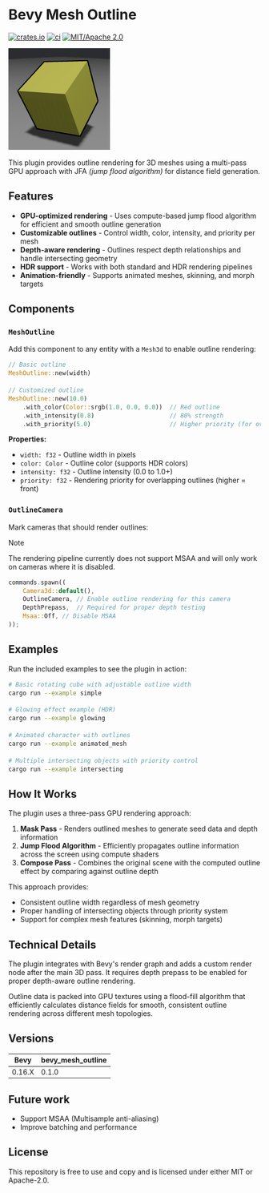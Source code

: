 # Bevy Mesh Outline

[![crates.io](https://img.shields.io/crates/v/bevy_mesh_outline)](https://crates.io/crates/bevy_mesh_outline)
[![ci](https://github.com/gylleus/bevy_mesh_outline/actions/workflows/test.yml/badge.svg?branch=master)](https://github.com/gylleus/bevy_mesh_outline/actions/workflows/test.yml)
[![MIT/Apache 2.0](https://img.shields.io/badge/license-MIT%2FApache-blue.svg)](https://github.com/gylleus/bevy_mesh_outline#license)


![Simple outlined cube from example](https://raw.githubusercontent.com/gylleus/bevy_mesh_outline/refs/heads/master/assets/outlined_cube.png)


This plugin provides outline rendering for 3D meshes using a multi-pass GPU approach with JFA *(jump flood algorithm)* for distance field generation.

## Features

- **GPU-optimized rendering** - Uses compute-based jump flood algorithm for efficient and smooth outline generation
- **Customizable outlines** - Control width, color, intensity, and priority per mesh
- **Depth-aware rendering** - Outlines respect depth relationships and handle intersecting geometry
- **HDR support** - Works with both standard and HDR rendering pipelines
- **Animation-friendly** - Supports animated meshes, skinning, and morph targets


## Components

### `MeshOutline`

Add this component to any entity with a `Mesh3d` to enable outline rendering:

```rust
// Basic outline
MeshOutline::new(width)

// Customized outline
MeshOutline::new(10.0)
    .with_color(Color::srgb(1.0, 0.0, 0.0))  // Red outline
    .with_intensity(0.8)                     // 80% strength
    .with_priority(5.0)                      // Higher priority (for overlapping outlines)
```

**Properties:**
- `width: f32` - Outline width in pixels
- `color: Color` - Outline color (supports HDR colors)
- `intensity: f32` - Outline intensity (0.0 to 1.0+)
- `priority: f32` - Rendering priority for overlapping outlines (higher = front)

### `OutlineCamera`

Mark cameras that should render outlines:


> [!NOTE]  
> The rendering pipeline currently does not support MSAA and will only work on cameras where it is disabled.

```rust
commands.spawn((
    Camera3d::default(),
    OutlineCamera, // Enable outline rendering for this camera
    DepthPrepass,  // Required for proper depth testing
    Msaa::Off, // Disable MSAA
));
```


## Examples

Run the included examples to see the plugin in action:

```bash
# Basic rotating cube with adjustable outline width
cargo run --example simple

# Glowing effect example (HDR)
cargo run --example glowing

# Animated character with outlines
cargo run --example animated_mesh

# Multiple intersecting objects with priority control
cargo run --example intersecting
```

## How It Works

The plugin uses a three-pass GPU rendering approach:

1. **Mask Pass** - Renders outlined meshes to generate seed data and depth information
2. **Jump Flood Algorithm** - Efficiently propagates outline information across the screen using compute shaders
3. **Compose Pass** - Combines the original scene with the computed outline effect by comparing against outline depth

This approach provides:
- Consistent outline width regardless of mesh geometry
- Proper handling of intersecting objects through priority system
- Support for complex mesh features (skinning, morph targets)


## Technical Details

The plugin integrates with Bevy's render graph and adds a custom render node after the main 3D pass. It requires depth prepass to be enabled for proper depth-aware outline rendering.

Outline data is packed into GPU textures using a flood-fill algorithm that efficiently calculates distance fields for smooth, consistent outline rendering across different mesh topologies.


## Versions

| Bevy |    bevy_mesh_outline |
|--------------|--------------|
| 0.16.X       | 0.1.0        |


## Future work

* Support MSAA (Multisample anti-aliasing)
* Improve batching and performance

## License

This repository is free to use and copy and is licensed under either MIT or Apache-2.0.
